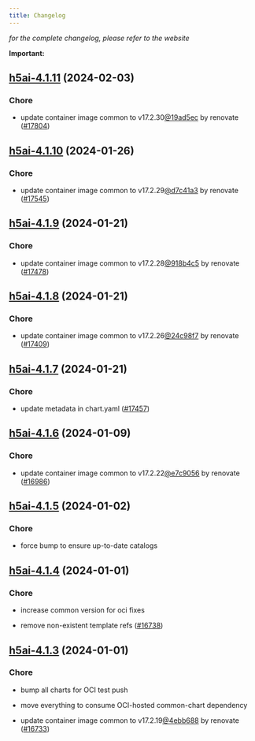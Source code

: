 ```yaml
---
title: Changelog
---
```



*for the complete changelog, please refer to the website*

**Important:**




## [h5ai-4.1.11](https://github.com/truecharts/charts/compare/h5ai-4.1.10...h5ai-4.1.11) (2024-02-03)

### Chore



- update container image common to v17.2.30[@19ad5ec](https://github.com/19ad5ec) by renovate ([#17804](https://github.com/truecharts/charts/issues/17804))


## [h5ai-4.1.10](https://github.com/truecharts/charts/compare/h5ai-4.1.9...h5ai-4.1.10) (2024-01-26)

### Chore



- update container image common to v17.2.29[@d7c41a3](https://github.com/d7c41a3) by renovate ([#17545](https://github.com/truecharts/charts/issues/17545))


## [h5ai-4.1.9](https://github.com/truecharts/charts/compare/h5ai-4.1.8...h5ai-4.1.9) (2024-01-21)

### Chore



- update container image common to v17.2.28[@918b4c5](https://github.com/918b4c5) by renovate ([#17478](https://github.com/truecharts/charts/issues/17478))


## [h5ai-4.1.8](https://github.com/truecharts/charts/compare/h5ai-4.1.7...h5ai-4.1.8) (2024-01-21)

### Chore



- update container image common to v17.2.26[@24c98f7](https://github.com/24c98f7) by renovate ([#17409](https://github.com/truecharts/charts/issues/17409))


## [h5ai-4.1.7](https://github.com/truecharts/charts/compare/h5ai-4.1.6...h5ai-4.1.7) (2024-01-21)

### Chore



- update metadata in chart.yaml ([#17457](https://github.com/truecharts/charts/issues/17457))




## [h5ai-4.1.6](https://github.com/truecharts/charts/compare/h5ai-4.1.5...h5ai-4.1.6) (2024-01-09)

### Chore



- update container image common to v17.2.22[@e7c9056](https://github.com/e7c9056) by renovate ([#16986](https://github.com/truecharts/charts/issues/16986))


## [h5ai-4.1.5](https://github.com/truecharts/charts/compare/h5ai-4.1.4...h5ai-4.1.5) (2024-01-02)

### Chore



- force bump to ensure up-to-date catalogs


## [h5ai-4.1.4](https://github.com/truecharts/charts/compare/h5ai-4.1.3...h5ai-4.1.4) (2024-01-01)

### Chore



- increase common version for oci fixes

- remove non-existent template refs ([#16738](https://github.com/truecharts/charts/issues/16738))


## [h5ai-4.1.3](https://github.com/truecharts/charts/compare/h5ai-4.1.0...h5ai-4.1.3) (2024-01-01)

### Chore



- bump all charts for OCI test push

- move everything to consume OCI-hosted common-chart dependency

- update container image common to v17.2.19[@4ebb688](https://github.com/4ebb688) by renovate ([#16733](https://github.com/truecharts/charts/issues/16733))
